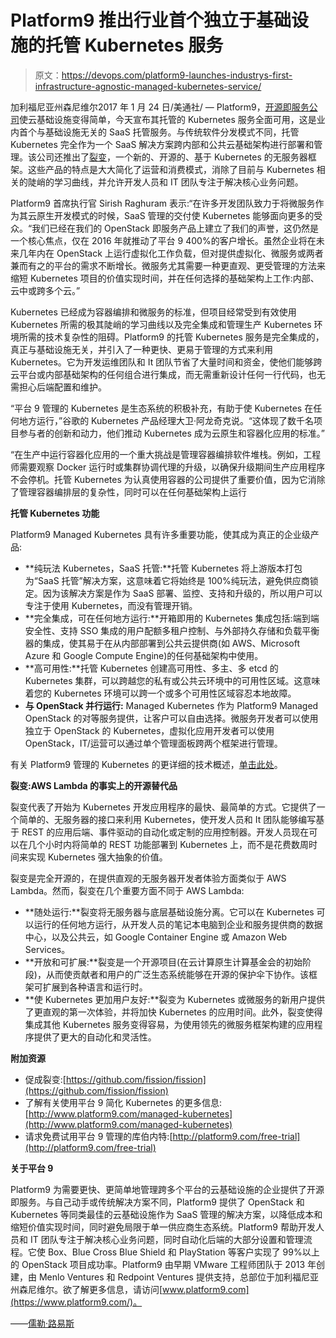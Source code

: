# Platform9 推出行业首个独立于基础设施的托管 Kubernetes 服务

> 原文：<https://devops.com/platform9-launches-industrys-first-infrastructure-agnostic-managed-kubernetes-service/>

加利福尼亚州森尼维尔2017 年 1 月 24 日/美通社/ — Platform9，[开源即服务公司](http://www.platform9.com/)使云基础设施变得简单，今天宣布其托管的 Kubernetes 服务全面可用，这是业内首个与基础设施无关的 SaaS 托管服务。与传统软件分发模式不同，托管 Kubernetes 完全作为一个 SaaS 解决方案跨内部和公共云基础架构进行部署和管理。该公司还推出了[裂变](http://www.platform9.com/fission)，一个新的、开源的、基于 Kubernetes 的无服务器框架。这些产品的特点是大大简化了运营和消费模式，消除了目前与 Kubernetes 相关的陡峭的学习曲线，并允许开发人员和 IT 团队专注于解决核心业务问题。

Platform9 首席执行官 Sirish Raghuram 表示:“在许多开发团队致力于将微服务作为其云原生开发模式的时候，SaaS 管理的交付使 Kubernetes 能够面向更多的受众。“我们已经在我们的 OpenStack 即服务产品上建立了我们的声誉，这仍然是一个核心焦点，仅在 2016 年就推动了平台 9 400%的客户增长。虽然企业将在未来几年内在 OpenStack 上运行虚拟化工作负载，但对提供虚拟化、微服务或两者兼而有之的平台的需求不断增长。微服务尤其需要一种更直观、更受管理的方法来缩短 Kubernetes 项目的价值实现时间，并在任何选择的基础架构上工作:内部、云中或跨多个云。”

Kubernetes 已经成为容器编排和微服务的标准，但项目经常受到有效使用 Kubernetes 所需的极其陡峭的学习曲线以及完全集成和管理生产 Kubernetes 环境所需的技术复杂性的阻碍。Platform9 的托管 Kubernetes 服务是完全集成的，真正与基础设施无关，并引入了一种更快、更易于管理的方式来利用 Kubernetes。它为开发运维团队和 It 团队节省了大量时间和资金，使他们能够跨云平台或内部基础架构的任何组合进行集成，而无需重新设计任何一行代码，也无需担心后端配置和维护。

“平台 9 管理的 Kubernetes 是生态系统的积极补充，有助于使 Kubernetes 在任何地方运行，”谷歌的 Kubernetes 产品经理大卫·阿龙奇克说。“这体现了数千名项目参与者的创新和动力，他们推动 Kubernetes 成为云原生和容器化应用的标准。”

“在生产中运行容器化应用的一个重大挑战是管理容器编排软件堆栈。例如，工程师需要观察 Docker 运行时或集群协调代理的升级，以确保升级期间生产应用程序不会停机。托管 Kubernetes 为认真使用容器的公司提供了重要价值，因为它消除了管理容器编排层的复杂性，同时可以在任何基础架构上运行

**托管 Kubernetes 功能**

Platform9 Managed Kubernetes 具有许多重要功能，使其成为真正的企业级产品:

*   **纯玩法 Kubernetes，SaaS 托管:**托管 Kubernetes 将上游版本打包为“SaaS 托管”解决方案，这意味着它将始终是 100%纯玩法，避免供应商锁定。因为该解决方案是作为 SaaS 部署、监控、支持和升级的，所以用户可以专注于使用 Kubernetes，而没有管理开销。
*   **完全集成，可在任何地方运行:**开箱即用的 Kubernetes 集成包括:端到端安全性、支持 SSO 集成的用户配额多租户控制、与外部持久存储和负载平衡器的集成，使其易于在从内部部署到公共云提供商(如 AWS、Microsoft Azure 和 Google Compute Engine)的任何基础架构中使用。
*   **高可用性:**托管 Kubernetes 创建高可用性、多主、多 etcd 的 Kubernetes 集群，可以跨越您的私有或公共云环境中的可用性区域。这意味着您的 Kubernetes 环境可以跨一个或多个可用性区域容忍本地故障。
*   **与 OpenStack 并行运行:** Managed Kubernetes 作为 Platform9 Managed OpenStack 的对等服务提供，让客户可以自由选择。微服务开发者可以使用独立于 OpenStack 的 Kubernetes，虚拟化应用开发者可以使用 OpenStack，IT/运营可以通过单个管理面板跨两个框架进行管理。

有关 Platform9 管理的 Kubernetes 的更详细的技术概述，[单击此处](http://www.platform9.com/managed-kubernetes)。

**裂变:AWS Lambda 的事实上的开源替代品**

裂变代表了开始为 Kubernetes 开发应用程序的最快、最简单的方式。它提供了一个简单的、无服务器的接口来利用 Kubernetes，使开发人员和 It 团队能够编写基于 REST 的应用后端、事件驱动的自动化或定制的应用控制器。开发人员现在可以在几个小时内将简单的 REST 功能部署到 Kubernetes 上，而不是花费数周时间来实现 Kubernetes 强大抽象的价值。

裂变是完全开源的，在提供直观的无服务器开发者体验方面类似于 AWS Lambda。然而，裂变在几个重要方面不同于 AWS Lambda:

*   **随处运行:**裂变将无服务器与底层基础设施分离。它可以在 Kubernetes 可以运行的任何地方运行，从开发人员的笔记本电脑到企业和服务提供商的数据中心，以及公共云，如 Google Container Engine 或 Amazon Web Services。
*   **开放和可扩展:**裂变是一个开源项目(在云计算原生计算基金会的初始阶段)，从而使贡献者和用户的广泛生态系统能够在开源的保护伞下协作。该框架可扩展到各种语言和运行时。
*   **使 Kubernetes 更加用户友好:**裂变为 Kubernetes 或微服务的新用户提供了更直观的第一次体验，并将加快 Kubernetes 的应用时间。此外，裂变使得集成其他 Kubernetes 服务变得容易，为使用领先的微服务框架构建的应用程序提供了更大的自动化和灵活性。

**附加资源**

*   促成裂变:[https://github.com/fission/fission](https://github.com/fission/fission)
*   了解有关使用平台 9 简化 Kubernetes 的更多信息:[http://www.platform9.com/managed-kubernetes](http://www.platform9.com/managed-kubernetes)
*   请求免费试用平台 9 管理的库伯内特:[http://platform9.com/free-trial](http://platform9.com/free-trial)

**关于平台 9**

Platform9 为需要更快、更简单地管理跨多个平台的云基础设施的企业提供了开源即服务。与自己动手或传统解决方案不同，Platform9 提供了 OpenStack 和 Kubernetes 等同类最佳的云基础设施作为 SaaS 管理的解决方案，以降低成本和缩短价值实现时间，同时避免局限于单一供应商生态系统。Platform9 帮助开发人员和 IT 团队专注于解决核心业务问题，同时自动化后端的大部分设置和管理流程。它使 Box、Blue Cross Blue Shield 和 PlayStation 等客户实现了 99%以上的 OpenStack 项目成功率。Platform9 由早期 VMware 工程师团队于 2013 年创建，由 Menlo Ventures 和 Redpoint Ventures 提供支持，总部位于加利福尼亚州森尼维尔。欲了解更多信息，请访问[www.platform9.com](https://www.platform9.com/)。

——[儒勒·路易斯](https://devops.com/author/jules/)